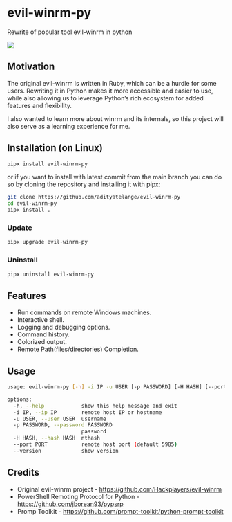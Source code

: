 # evil-winrm-py

Rewrite of popular tool evil-winrm in python

![](https://raw.githubusercontent.com/adityatelange/evil-winrm-py/refs/tags/v0.0.4/assets/terminal.png)

## Motivation

The original evil-winrm is written in Ruby, which can be a hurdle for some users. Rewriting it in Python makes it more accessible and easier to use, while also allowing us to leverage Python’s rich ecosystem for added features and flexibility.

I also wanted to learn more about winrm and its internals, so this project will also serve as a learning experience for me.

## Installation (on Linux)

```bash
pipx install evil-winrm-py
```

or if you want to install with latest commit from the main branch you can do so by cloning the repository and installing it with pipx:

```bash
git clone https://github.com/adityatelange/evil-winrm-py
cd evil-winrm-py
pipx install .
```

### Update

```bash
pipx upgrade evil-winrm-py
```

### Uninstall

```bash
pipx uninstall evil-winrm-py
```

## Features

- Run commands on remote Windows machines.
- Interactive shell.
- Logging and debugging options.
- Command history.
- Colorized output.
- Remote Path(files/directories) Completion.

## Usage

```bash
usage: evil-winrm-py [-h] -i IP -u USER [-p PASSWORD] [-H HASH] [--port PORT] [--version]

options:
  -h, --help            show this help message and exit
  -i IP, --ip IP        remote host IP or hostname
  -u USER, --user USER  username
  -p PASSWORD, --password PASSWORD
                        password
  -H HASH, --hash HASH  nthash
  --port PORT           remote host port (default 5985)
  --version             show version
```

## Credits

- Original evil-winrm project - https://github.com/Hackplayers/evil-winrm
- PowerShell Remoting Protocol for Python - https://github.com/jborean93/pypsrp
- Promp Toolkit - https://github.com/prompt-toolkit/python-prompt-toolkit
